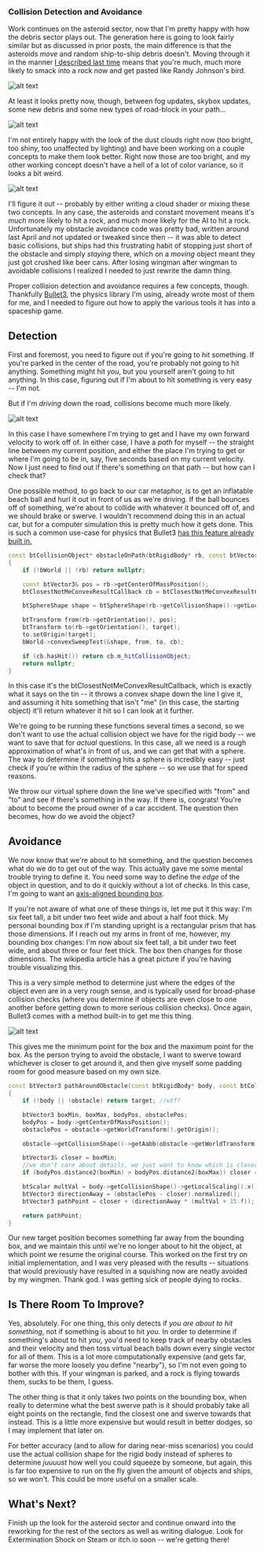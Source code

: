 ### Collision Detection and Avoidance

Work continues on the asteroid sector, now that I'm pretty happy with how the debris sector plays out. The generation here is going to look fairly similar but as discussed in prior posts, the main difference is that the asteroids *move* and random ship-to-ship debris doesn't. Moving through it in the manner [I described last time](https://wizard-of-chaos.github.io/2023/07/26/conceptualization.html) means that you're much, much more likely to smack into a rock now and get pasted like Randy Johnson's bird.

![alt text](https://raw.githubusercontent.com/Wizard-Of-Chaos/Wizard-of-Chaos.github.io/main/imgs/randy.gif "One of these days, I'll get sick of this gif. Probably not this year.")

At least it looks pretty now, though, between fog updates, skybox updates, some new debris and some new types of road-block in your path...

![alt text](https://raw.githubusercontent.com/Wizard-Of-Chaos/Wizard-of-Chaos.github.io/main/imgs/new_asteroid_look.png "Whoa! Are those space stations?")

I'm not entirely happy with the look of the dust clouds right now (too bright, too shiny, too unaffected by lighting) and have been working on a couple concepts to make them look better. Right now those are too bright, and my other working concept doesn't have a hell of a lot of color variance, so it looks a bit weird.

![alt text](https://raw.githubusercontent.com/Wizard-Of-Chaos/Wizard-of-Chaos.github.io/main/imgs/dust_cloud_wip.png "Not great, not terrible")

I'll figure it out -- probably by either writing a cloud shader or mixing these two concepts. In any case, the asteroids and constant movement means it's *much* more likely to hit a rock, and much more likely for the AI to hit a rock. Unfortunately my obstacle avoidance code was pretty bad, written around last April and not updated or tweaked since then -- it was able to detect basic collisions, but ships had this frustrating habit of stopping just short of the obstacle and simply *staying* there, which on a *moving* object meant they just got crushed like beer cans. After losing wingman after wingman to avoidable collisions I realized I needed to just rewrite the damn thing. 

Proper collision detection and avoidance requires a few concepts, though. Thankfully [Bullet3](https://pybullet.org/wordpress/), the physics library I'm using, already wrote most of them for me, and I needed to figure out how to apply the various tools it has into a spaceship game.

## Detection

First and foremost, you need to figure out if you're going to hit something. If you're parked in the center of the road, you're probably not going to hit anything. Something might hit *you*, but you yourself aren't going to hit anything. In this case, figuring out if I'm about to hit something is very easy -- I'm not.

But if I'm *driving* down the road, collisions become much more likely.

![alt text](https://raw.githubusercontent.com/Wizard-Of-Chaos/Wizard-of-Chaos.github.io/main/imgs/car_thump.gif "This video just sort of baffles me whenever I see it.")

In this case I have somewhere I'm trying to get and I have my own forward velocity to work off of. In either case, I have a *path* for myself -- the straight line between my current position, and either the place I'm trying to get or where I'm going to be in, say, five seconds based on my current velocity. Now I just need to find out if there's something *on* that path -- but how can I check that?

One possible method, to go back to our car metaphor, is to get an inflatable beach ball and hurl it out in front of us as we're driving. If the ball bounces off of something, we're about to collide with whatever it bounced off of, and we should brake or swerve. I wouldn't recommend doing this in an actual car, but for a computer simulation this is pretty much how it gets done. This is such a common use-case for physics that Bullet3 [has this feature already built in.](https://pybullet.org/Bullet/BulletFull/classbtClosestNotMeConvexResultCallback.html)

```cpp
const btCollisionObject* obstacleOnPath(btRigidBody* rb, const btVector3& target)
{
	if (!bWorld || !rb) return nullptr;

	const btVector3& pos = rb->getCenterOfMassPosition();
	btClosestNotMeConvexResultCallback cb = btClosestNotMeConvexResultCallback(rb, pos, target, bWorld->getPairCache(), bWorld->getDispatcher());

	btSphereShape shape = btSphereShape(rb->getCollisionShape()->getLocalScaling().x() + 5.f);

	btTransform from(rb->getOrientation(), pos);
	btTransform to(rb->getOrientation(), target);
	to.setOrigin(target);
	bWorld->convexSweepTest(&shape, from, to, cb);

	if (cb.hasHit()) return cb.m_hitCollisionObject;
	return nullptr;
}
```

In this case it's the btClosestNotMeConvexResultCallback, which is exactly what it says on the tin -- it throws a convex shape down the line I give it, and assuming it hits something that isn't "me" (in this case, the starting object) it'll return whatever it hit so I can look at it further.

We're going to be running these functions several times a second, so we don't want to use the actual collision object we have for the rigid body -- we want to save that for *actual* questions. In this case, all we need is a rough approximation of what's in front of us, and we can get that with a sphere. The way to determine if something hits a sphere is incredibly easy -- just check if you're within the radius of the sphere -- so we use that for speed reasons.

We throw our virtual sphere down the line we've specified with "from" and "to" and see if there's something in the way. If there is, congrats! You're about to become the proud owner of a car accident. The question then becomes, how do we avoid the object?

## Avoidance

We now know that we're about to hit something, and the question becomes what do we do to get out of the way. This actually gave me some mental trouble trying to define it. You need some way to define the *edge* of the object in question, and to do it quickly without a lot of checks. In this case, I'm going to want an [axis-aligned bounding box](https://en.wikipedia.org/wiki/Bounding_volume). 

If you're not aware of what one of these things is, let me put it this way: I'm six feet tall, a bit under two feet wide and about a half foot thick. My personal bounding box if I'm standing upright is a rectangular prism that has those dimensions. If I reach out my arms in front of me, however, my bounding box changes: I'm now about six feet tall, a bit under two feet wide, and about three or four feet thick. The box then changes for those dimensions. The wikipedia article has a great picture if you're having trouble visualizing this.

This is a very simple method to determine just where the edges of the object even are in a very rough sense, and is typically used for broad-phase collision checks (where you determine if objects are even close to one another before getting down to more serious collision checks). Once again, Bullet3 comes with a method built-in to get me this thing.

![alt text](https://raw.githubusercontent.com/Wizard-Of-Chaos/Wizard-of-Chaos.github.io/main/imgs/getaabb.png "Thank god I don't have to write this crap myself.")

This gives me the minimum point for the box and the maximum point for the box. As the person trying to avoid the obstacle, I want to swerve toward whichever is closer to get around it, and then give myself some padding room for good measure based on my own size.

```cpp
const btVector3 pathAroundObstacle(const btRigidBody* body, const btCollisionObject* obstacle, const btVector3& target)
{
	if (!body || !obstacle) return target; //wtf?

	btVector3 boxMin, boxMax, bodyPos, obstaclePos;
	bodyPos = body->getCenterOfMassPosition();
	obstaclePos = obstacle->getWorldTransform().getOrigin();

	obstacle->getCollisionShape()->getAabb(obstacle->getWorldTransform(), boxMin, boxMax);

	btVector3& closer = boxMin;
	//we don't care about details, we just want to know which is closer
	if (bodyPos.distance2(boxMin) > bodyPos.distance2(boxMax)) closer = boxMax;

	btScalar multVal = body->getCollisionShape()->getLocalScaling().x() * 5.f;
	btVector3 directionAway = (obstaclePos - closer).normalized();
	btVector3 pathPoint = closer + (directionAway * (multVal + 15.f));

	return pathPoint;
}
```

Our new target position becomes something far away from the bounding box, and we maintain this until we're no longer about to hit the object, at which point we resume the original course. This worked on the first try on initial implementation, and I was very pleased with the results -- situations that would previously have resulted in a squishing now are neatly avoided by my wingmen. Thank god. I was getting sick of people dying to rocks.

## Is There Room To Improve?

Yes, absolutely. For one thing, this only detects if *you are about to hit something*, not if something is about to hit *you*. In order to determine if something's about to hit *you*, you'd need to keep track of nearby obstacles and their velocity and then toss virtual beach balls down every single vector for all of them. This is a lot more computationally expensive (and gets far, far worse the more loosely you define "nearby"), so I'm not even going to bother with this. If your wingman is parked, and a rock is flying towards them, sucks to be them, I guess.

The other thing is that it only takes *two* points on the bounding box, when really to determine what the best swerve path is it should probably take all eight points on the rectangle, find the closest one and swerve towards that instead. This is a little more expensive but would result in better dodges, so I may implement that later on.

For better accuracy (and to allow for daring near-miss scenarios) you could use the actual collision shape for the rigid body instead of spheres to determine *juuuust* how well you could squeeze by someone, but again, this is far too expensive to run on the fly given the amount of objects and ships, so we won't. This could be more useful on a smaller scale.


## What's Next?

Finish up the look for the asteroid sector and continue onward into the reworking for the rest of the sectors as well as writing dialogue. Look for Extermination Shock on Steam or itch.io soon -- we're getting there!